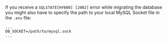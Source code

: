 If you receive a `SQLSTATE[HY000] [2002]` error while migrating the database you might also have to specify the path to your local MySQL Socket file in the `.env` file:
```
...
DB_SOCKET=/path/to/mysql.sock
...
